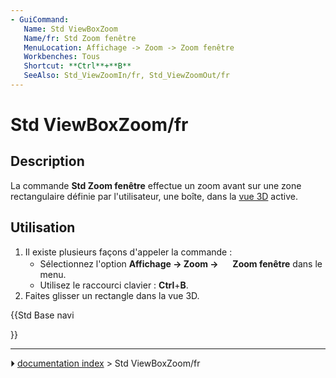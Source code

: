 ```yaml
---
- GuiCommand:
   Name: Std ViewBoxZoom
   Name/fr: Std Zoom fenêtre
   MenuLocation: Affichage -> Zoom -> Zoom fenêtre
   Workbenches: Tous
   Shortcut: **Ctrl**+**B**
   SeeAlso: Std_ViewZoomIn/fr, Std_ViewZoomOut/fr
---
```


# Std ViewBoxZoom/fr

## Description

La commande **Std Zoom fenêtre** effectue un zoom avant sur une zone rectangulaire définie par l\'utilisateur, une boîte, dans la [vue 3D](3D_view/fr.md) active.



## Utilisation

1.  Il existe plusieurs façons d\'appeler la commande :
    -   Sélectionnez l\'option **Affichage → Zoom → <img src="images/Std_ViewBoxZoom.svg" width=16px> Zoom fenêtre** dans le menu.
    -   Utilisez le raccourci clavier : **Ctrl**+**B**.
2.  Faites glisser un rectangle dans la vue 3D.





{{Std Base navi

}}



---
⏵ [documentation index](../README.md) > Std ViewBoxZoom/fr

